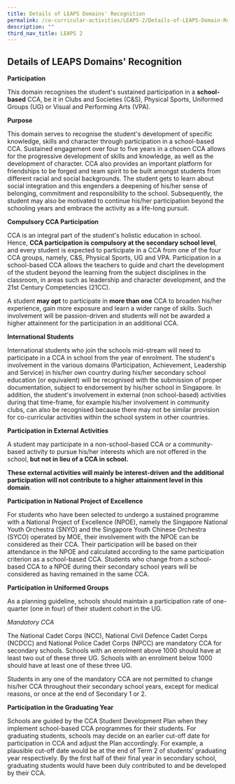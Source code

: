 ```yaml
---
title: Details of LEAPS Domains' Recognition
permalink: /co-curricular-activities/LEAPS-2/Details-of-LEAPS-Domain-Recognition/
description: ""
third_nav_title: LEAPS 2
---
```



## Details of LEAPS Domains' Recognition


**Participation**

This domain recognises the student's sustained participation in a **school-based** CCA, be it in Clubs and Societies (C&S), Physical Sports, Uniformed Groups (UG) or Visual and Performing Arts (VPA).

**Purpose**

This domain serves to recognise the student's development of specific knowledge, skills and character through participation in a school-based CCA. Sustained engagement over four to five years in a chosen CCA allows for the progressive development of skills and knowledge, as well as the development of character. CCA also provides an important platform for friendships to be forged and team spirit to be built amongst students from different racial and social backgrounds. The student gets to learn about social integration and this engenders a deepening of his/her sense of belonging, commitment and responsibility to the school. Subsequently, the student may also be motivated to continue his/her participation beyond the schooling years and embrace the activity as a life-long pursuit.

**Compulsory CCA Participation**

CCA is an integral part of the student's holistic education in school. Hence, **CCA participation is compulsory at the secondary school level**, and every student is expected to participate in a CCA from one of the four CCA groups, namely, C&S, Physical Sports, UG and VPA. Participation in a school-based CCA allows the teachers to guide and chart the development of the student beyond the learning from the subject disciplines in the classroom, in areas such as leadership and character development, and the 21st Century Competencies (21CC). 

A student **may opt** to participate in **more than one** CCA to broaden his/her experience, gain more exposure and learn a wider range of skills. Such involvement will be passion-driven and students will not be awarded a higher attainment for the participation in an additional CCA. 

**International Students**

International students who join the schools mid-stream will need to participate in a CCA in school from the year of enrolment. The student's involvement in the various domains (Participation, Achievement, Leadership and Service) in his/her own country during his/her secondary school education (or equivalent) will be recognised with the submission of proper documentation, subject to endorsement by his/her school in Singapore. In addition, the student's involvement in external (non school-based) activities during that time-frame, for example his/her involvement in community clubs, can also be recognised because there may not be similar provision for co-curricular activities within the school system in other countries.

**Participation in External Activities**  

A student may participate in a non-school-based CCA or a community-based activity to pursue his/her interests which are not offered in the school, **but not in lieu of a CCA in school.** 

**These external activities will mainly be interest-driven and the additional participation will not contribute to a higher attainment level in this domain**.

**Participation in National Project of Excellence**

For students who have been selected to undergo a sustained programme with a National Project of Excellence (NPOE), namely the Singapore National Youth Orchestra (SNYO) and the Singapore Youth Chinese Orchestra (SYCO) operated by MOE, their involvement with the NPOE can be considered as their CCA. Their participation will be based on their attendance in the NPOE and calculated according to the same participation criterion as a school-based CCA. Students who change from a school-based CCA to a NPOE during their secondary school years will be considered as having remained in the same CCA.

**Participation in Uniformed Groups**  

As a planning guideline, schools should maintain a participation rate of one-quarter (one in four) of their student cohort in the UG. 

_Mandatory CCA_

The National Cadet Corps (NCC), National Civil Defence Cadet Corps (NCDCC) and National Police Cadet Corps (NPCC) are mandatory CCA for secondary schools. Schools with an enrolment above 1000 should have at least two out of these three UG. Schools with an enrolment below 1000 should have at least one of these three UG. 

Students in any one of the mandatory CCA are not permitted to change his/her CCA throughout their secondary school years, except for medical reasons, or once at the end of Secondary 1 or 2.

**Participation in the Graduating Year**

Schools are guided by the CCA Student Development Plan when they implement school-based CCA programmes for their students. For graduating students, schools may decide on an earlier cut-off date for participation in CCA and adjust the Plan accordingly. For example, a plausible cut-off date would be at the end of Term 2 of students’ graduating year respectively. By the first half of their final year in secondary school, graduating students would have been duly contributed to and be developed by their CCA.